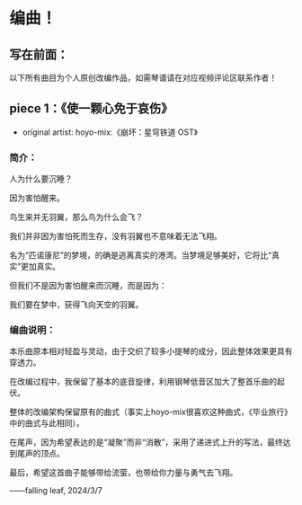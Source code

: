 # 编曲！

## 写在前面：

以下所有曲目为个人原创改编作品，如需琴谱请在对应视频评论区联系作者！

## piece 1：《使一颗心免于哀伤》

- original artist: hoyo-mix:《崩坏：星穹铁道 OST》

### 简介：

人为什么要沉睡？

因为害怕醒来。

鸟生来并无羽翼，那么鸟为什么会飞？

我们并非因为害怕死而生存，没有羽翼也不意味着无法飞翔。

名为“匹诺康尼”的梦境，的确是逃离真实的港湾。当梦境足够美好，它将比“真实”更加真实。

但我们不是因为害怕醒来而沉睡，而是因为：

我们要在梦中，获得飞向天空的羽翼。

### 编曲说明：

本乐曲原本相对轻盈与灵动，由于交织了较多小提琴的成分，因此整体效果更具有穿透力。

在改编过程中，我保留了基本的底音旋律，利用钢琴低音区加大了整首乐曲的起伏。

整体的改编架构保留原有的曲式（事实上hoyo-mix很喜欢这种曲式，《毕业旅行》中的曲式与此相同）。

在尾声，因为希望表达的是“凝聚”而非“消散”，采用了递进式上升的写法，最终达到尾声的顶点。

最后，希望这首曲子能够带给流萤，也带给你力量与勇气去飞翔。

——falling leaf, 2024/3/7
